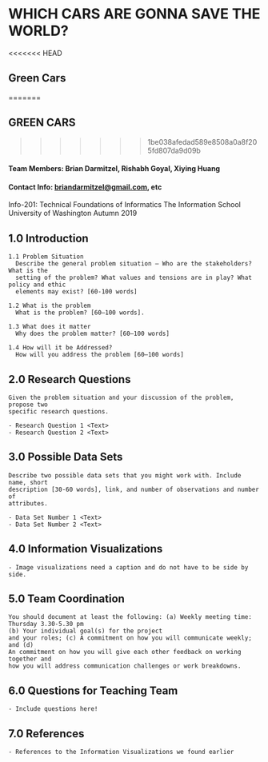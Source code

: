 # WHICH CARS ARE GONNA SAVE THE WORLD?

<<<<<<< HEAD
## Green Cars
=======
## GREEN CARS
>>>>>>> 1be038afedad589e8508a0a8f205fd807da9d09b

#### Team Members: Brian Darmitzel, Rishabh Goyal, Xiying Huang
#### Contact Info: briandarmitzel@gmail.com, etc

Info-201: Technical Foundations of Informatics
The Information School
University of Washington
Autumn 2019

## 1.0 Introduction
    1.1 Problem Situation
      Describe the general problem situation – Who are the stakeholders? What is the
      setting of the problem? What values and tensions are in play? What policy and ethic
      elements may exist? [60-100 words]

    1.2 What is the problem
      What is the problem? [60–100 words].

    1.3 What does it matter
      Why does the problem matter? [60–100 words]

    1.4 How will it be Addressed?
      How will you address the problem [60–100 words]

## 2.0 Research Questions
    Given the problem situation and your discussion of the problem, propose two
    specific research questions.

    - Research Question 1 <Text>
    - Research Question 2 <Text>

## 3.0 Possible Data Sets
    Describe two possible data sets that you might work with. Include name, short
    description [30-60 words], link, and number of observations and number of
    attributes.

    - Data Set Number 1 <Text>
    - Data Set Number 2 <Text>

## 4.0 Information Visualizations
    - Image visualizations need a caption and do not have to be side by side.

## 5.0 Team Coordination
    You should document at least the following: (a) Weekly meeting time: Thursday 3.30-5.30 pm 
    (b) Your individual goal(s) for the project
    and your roles; (c) A commitment on how you will communicate weekly; and (d)
    An commitment on how you will give each other feedback on working together and
    how you will address communication challenges or work breakdowns.

## 6.0 Questions for Teaching Team
    - Include questions here!

## 7.0 References
    - References to the Information Visualizations we found earlier
